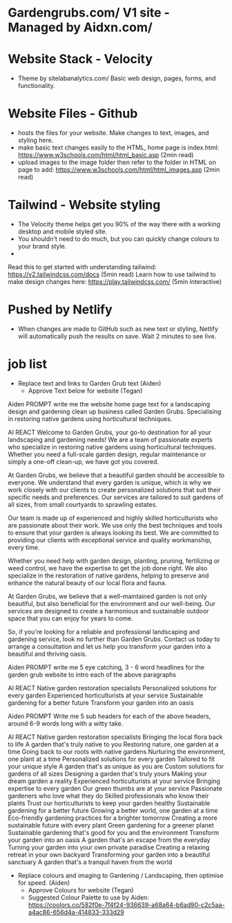 # Gardengrubs.com/ V1 site - Managed by Aidxn.com/ 

# Website Stack - Velocity 
- Theme by sitelabanalytics.com/
Basic web design, pages, forms, and functionality.


# Website Files - Github 
- hosts the files for your website. Make changes to text, images, and styling here. 
- make basic text changes easily to the HTML, home page is index.html: https://www.w3schools.com/html/html_basic.asp (2min read)
- upload images to the image folder then refer to the folder in HTML on page to add: https://www.w3schools.com/html/html_images.asp (2min read)


# Tailwind - Website styling
- The Velocity theme helps get you 90% of the way there with a working desktop and mobile styled site. 
- You shouldn't need to do much, but you can quickly change colours to your brand style.
- 
Read this to get started with understanding tailwind: https://v2.tailwindcss.com/docs (5min read)
Learn how to use tailwind to make design changes here: https://play.tailwindcss.com/ (5min interactive)



# Pushed by Netlify
- When changes are made to GitHub such as new text or styling, Netlify will automatically push the results on save. Wait 2 minutes to see live.



# job list
- Replace text and links to Garden Grub text (Aiden)
    - Approve Text below for website (Tegan)


Aiden PROMPT
write me the website home page text for a landscaping design and gardening clean up business called Garden Grubs. Specialising in restoring native gardens using horticultural techniques.


AI REACT
Welcome to Garden Grubs, your go-to destination for all your landscaping and gardening needs! We are a team of passionate experts who specialize in restoring native gardens using horticultural techniques. Whether you need a full-scale garden design, regular maintenance or simply a one-off clean-up, we have got you covered.

At Garden Grubs, we believe that a beautiful garden should be accessible to everyone. We understand that every garden is unique, which is why we work closely with our clients to create personalized solutions that suit their specific needs and preferences. Our services are tailored to suit gardens of all sizes, from small courtyards to sprawling estates.

Our team is made up of experienced and highly skilled horticulturists who are passionate about their work. We use only the best techniques and tools to ensure that your garden is always looking its best. We are committed to providing our clients with exceptional service and quality workmanship, every time.

Whether you need help with garden design, planting, pruning, fertilizing or weed control, we have the expertise to get the job done right. We also specialize in the restoration of native gardens, helping to preserve and enhance the natural beauty of our local flora and fauna.

At Garden Grubs, we believe that a well-maintained garden is not only beautiful, but also beneficial for the environment and our well-being. Our services are designed to create a harmonious and sustainable outdoor space that you can enjoy for years to come.

So, if you're looking for a reliable and professional landscaping and gardening service, look no further than Garden Grubs. Contact us today to arrange a consultation and let us help you transform your garden into a beautiful and thriving oasis.




Aiden PROMPT
write me 5 eye catching, 3 - 6 word headlines for the garden grub website to intro each of the above paragraphs


AI REACT
Native garden restoration specialists
Personalized solutions for every garden
Experienced horticulturists at your service
Sustainable gardening for a better future
Transform your garden into an oasis


Aiden PROMPT
Write me 5 sub headers for each of the above headers, around 6-9 words long with a witty take.


AI REACT
Native garden restoration specialists
Bringing the local flora back to life
A garden that's truly native to you
Restoring nature, one garden at a time
Going back to our roots with native gardens
Nurturing the environment, one plant at a time
Personalized solutions for every garden
Tailored to fit your unique style
A garden that's as unique as you are
Custom solutions for gardens of all sizes
Designing a garden that's truly yours
Making your dream garden a reality
Experienced horticulturists at your service
Bringing expertise to every garden
Our green thumbs are at your service
Passionate gardeners who love what they do
Skilled professionals who know their plants
Trust our horticulturists to keep your garden healthy
Sustainable gardening for a better future
Growing a better world, one garden at a time
Eco-friendly gardening practices for a brighter tomorrow
Creating a more sustainable future with every plant
Green gardening for a greener planet
Sustainable gardening that's good for you and the environment
Transform your garden into an oasis
A garden that's an escape from the everyday
Turning your garden into your own private paradise
Creating a relaxing retreat in your own backyard
Transforming your garden into a beautiful sanctuary
A garden that's a tranquil haven from the world







- Replace colours and imaging to Gardening / Landscaping, then optimise for speed. (Aiden)
    - Approve Colours for website (Tegan)
    - Suggested Colour Palette to use by Aiden: https://coolors.co/582f0e-7f4f24-936639-a68a64-b6ad90-c2c5aa-a4ac86-656d4a-414833-333d29
